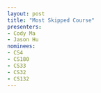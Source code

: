 ```yaml
---
layout: post
title: "Most Skipped Course"
presenters: 
- Cody Ma
- Jason Hu
nominees:
- CS4
- CS180
- CS33
- CS32
- CS132
---
```

